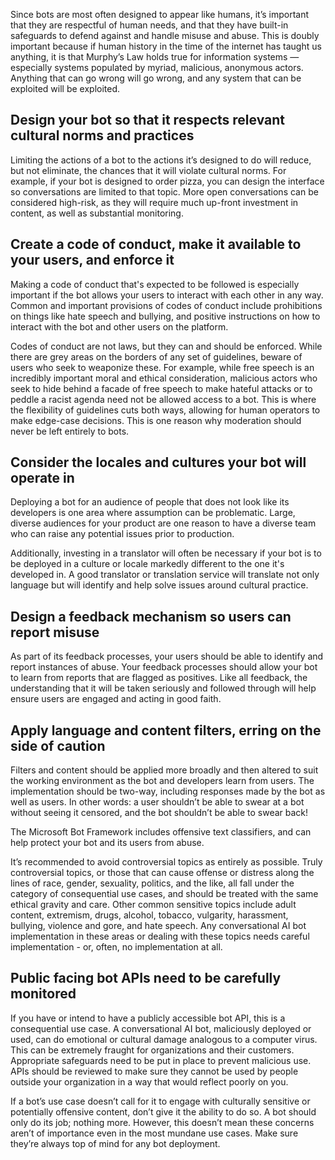 Since bots are most often designed to appear like humans, it’s important that they are respectful of human needs, and that they have built-in safeguards to defend against and handle misuse and abuse. This is doubly important because if human history in the time of the internet has taught us anything, it is that Murphy’s Law holds true for information systems — especially systems populated by myriad, malicious, anonymous actors. Anything that can go wrong will go wrong, and any system that can be exploited will be exploited.

## Design your bot so that it respects relevant cultural norms and practices

Limiting the actions of a bot to the actions it’s designed to do will reduce, but not eliminate, the chances that it will violate cultural norms. For example, if your bot is designed to order pizza, you can design the interface so conversations are limited to that topic. More open conversations can be considered high-risk, as they will require much up-front investment in content, as well as substantial monitoring.

## Create a code of conduct, make it available to your users, and enforce it

Making a code of conduct that's expected to be followed is especially important if the bot allows your users to interact with each other in any way. Common and important provisions of codes of conduct include prohibitions on things like hate speech and bullying, and positive instructions on how to interact with the bot and other users on the platform.

Codes of conduct are not laws, but they can and should be enforced. While there are grey areas on the borders of any set of guidelines, beware of users who seek to weaponize these. For example, while free speech is an incredibly important moral and ethical consideration, malicious actors who seek to hide behind a facade of free speech to make hateful attacks or to peddle a racist agenda need not be allowed access to a bot. This is where the flexibility of guidelines cuts both ways, allowing for human operators to make edge-case decisions. This is one reason why moderation should never be left entirely to bots.

## Consider the locales and cultures your bot will operate in

Deploying a bot for an audience of people that does not look like its developers is one area where assumption can be problematic. Large, diverse audiences for your product are one reason to have a diverse team who can raise any potential issues prior to production.

Additionally, investing in a translator will often be necessary if your bot is to be deployed in a culture or locale markedly different to the one it's developed in. A good translator or translation service will translate not only language but will identify and help solve issues around cultural practice.

## Design a feedback mechanism so users can report misuse

As part of its feedback processes, your users should be able to identify and report instances of abuse. Your feedback processes should allow your bot to learn from reports that are flagged as positives. Like all feedback, the understanding that it will be taken seriously and followed through will help ensure users are engaged and acting in good faith.

## Apply language and content filters, erring on the side of caution

Filters and content should be applied more broadly and then altered to suit the working environment as the bot and developers learn from users. The implementation should be two-way, including responses made by the bot as well as users. In other words: a user shouldn’t be able to swear at a bot without seeing it censored, and the bot shouldn’t be able to swear back!

The Microsoft Bot Framework includes offensive text classifiers, and can help protect your bot and its users from abuse.

It’s recommended to avoid controversial topics as entirely as possible. Truly controversial topics, or those that can cause offense or distress along the lines of race, gender, sexuality, politics, and the like, all fall under the category of consequential use cases, and should be treated with the same ethical gravity and care. Other common sensitive topics include adult content, extremism, drugs, alcohol, tobacco, vulgarity, harassment, bullying, violence and gore, and hate speech. Any conversational AI bot implementation in these areas or dealing with these topics needs careful implementation - or, often, no implementation at all.

## Public facing bot APIs need to be carefully monitored

If you have or intend to have a publicly accessible bot API, this is a consequential use case. A conversational AI bot, maliciously deployed or used, can do emotional or cultural damage analogous to a computer virus. This can be extremely fraught for organizations and their customers. Appropriate safeguards need to be put in place to prevent malicious use. APIs should be reviewed to make sure they cannot be used by people outside your organization in a way that would reflect poorly on you.

If a bot’s use case doesn’t call for it to engage with culturally sensitive or potentially offensive content, don’t give it the ability to do so. A bot should only do its job; nothing more. However, this doesn’t mean these concerns aren’t of importance even in the most mundane use cases. Make sure they’re always top of mind for any bot deployment.